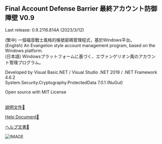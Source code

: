 ## Final Account Defense Barrier 最終アカウント防御障壁 V0.9

Last release: 0.9.2116.814A (2023/3/12)

(繁中) 一個福音戰士風格的帳號密碼管理程式，基於Windows平台。  
(English) An Evangelion style account management program, based on the Windows platform.  
(日本語) Windowsプラットフォームに基づく、エヴァンゲリオン風のアカウント管理プログラム。  
  
Developed by Visual Basic.NET / Visual Studio .NET 2019 / .NET Framework 4.6.2  
System.Security.Cryptography.ProtectedData 7.0.1 (NuGut)

Open source with MIT License  
 

  
[說明文件🔗](https://github.com/overdoignism/Final-Account-Defense-Barrier/blob/main/Readme/README_ZHTW.md)

[Help Document🔗](https://github.com/overdoignism/Final-Account-Defense-Barrier/blob/main/Readme/README_EN.md)

[ヘルプ文書🔗](https://github.com/overdoignism/Final-Account-Defense-Barrier/blob/main/Readme/README_JP.md)

![IMAGE](https://i.imgur.com/RkAzJ2u.jpg)
